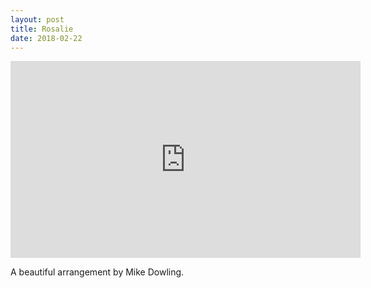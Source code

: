 ```yaml
---
layout: post
title: Rosalie
date: 2018-02-22
---
```


<div style="text-align: center;"><iframe width="560" height="315" src="https://www.youtube.com/embed/P17eXD6kDFk" frameborder="0" allow="accelerometer; autoplay; encrypted-media; gyroscope; picture-in-picture" allowfullscreen></iframe></div>

A beautiful arrangement by Mike Dowling.